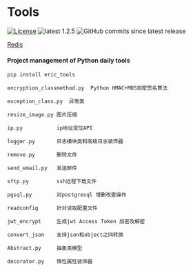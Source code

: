 # Tools
[![License](https://img.shields.io/:license-apache-blue.svg)](https://opensource.org/licenses/Apache-2.0)
![latest 1.2.5](https://img.shields.io/badge/latest-1.2.5-green.svg?style=flat)
![GitHub commits since latest release](https://img.shields.io/github/commits-since/eric-jxl/Tools/latest)


[Redis](https://eric-jxl.github.io/bak/index.html)


#### Project management of Python daily tools
```shell 
pip install eric_tools
```

```
encryption_classmethod.py  Python HMAC+MD5加密签名算法

exception_class.py  异常类

resize_image.py 图片压缩

ip.py           ip地址定位API

logger.py       日志模块类和高级日志装饰器

remove.py       删除文件

send_email.py   发送邮件

sftp.py         ssh远程下载文件

pgsql.py        对postgresql 增删改查操作

readconfig      针对读取配置文件

jwt_encrypt     生成jwt Access Token 加密及解密

convert_json    支持json和object之间转换

Abstract.py     抽象类模型

decorator.py    惰性属性装饰器
```
